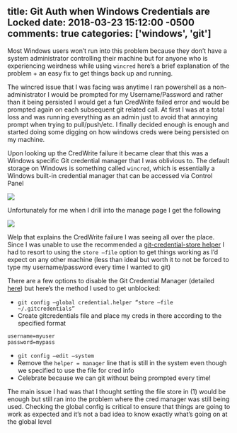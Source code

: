 title: Git Auth when Windows Credentials are Locked
date: 2018-03-23 15:12:00 -0500
comments: true
categories: ['windows', 'git']
---
Most Windows users won’t run into this problem because they don’t have a system administrator controlling their machine but for anyone who is experiencing weirdness while using `wincred` here’s a brief explanation of the problem + an easy fix to get things back up and running.

The wincred issue that I was facing was anytime I ran powershell as a non-administrator I would be prompted for my Username/Password and rather than it being persisted I would get a fun CredWrite failed error and would be prompted again on each subsequent git related call. At first I was at a total loss and was running everything as an admin just to avoid that annoying prompt when trying to pull/push/etc. I finally decided enough is enough and started doing some digging on how windows creds were being persisted on my machine.

Upon looking up the CredWrite failure it became clear that this was a Windows specific Git credential manager that I was oblivious to. The default storage on Windows is something called `wincred`, which is essentially a Windows built-in credential manager that can be accessed via Control Panel

![](https://i.imgur.com/6JOkcvB.png)

Unfortunately for me when I drill into the manage page I get the following

![](https://i.imgur.com/1nIm84V.png)

Welp that explains the CredWrite failure I was seeing all over the place. Since I was unable to use the recommended a [git-credential-store helper](https://git-scm.com/book/en/v2/Git-Tools-Credential-Storage) I had to resort to using the `store –file` option to get things working as I’d expect on any other machine (less than ideal but worth it to not be forced to type my username/password every time I wanted to git)

There are a few options to disable the Git Credential Manager (detailed [here](https://stackoverflow.com/questions/37182847/how-to-disable-git-credential-manager-for-windows/37185202#37185202)) but here’s the method I used to get unblocked:

- `git config –global credential.helper “store –file ~/.gitcredentials”`
- Create gitcredentials file and place my creds in there according to the specified format
```
username=myuser
password=mypass
```

- `git config –edit –system`
- Remove the `helper = manager` line that is still in the system even though we specified to use the file for cred info
- Celebrate because we can git without being prompted every time!

The main issue I had was that I thought setting the file store in (1) would be enough but still ran into the problem where the cred manager was still being used. Checking the global config is critical to ensure that things are going to work as expected and it’s not a bad idea to know exactly what’s going on at the global level
